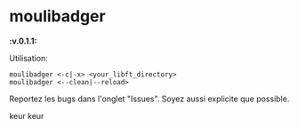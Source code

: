 moulibadger
===========
__:v.0.1.1:__

Utilisation:

	moulibadger <-c|-x> <your_libft_directory>
	moulibadger <--clean|--reload>

Reportez les bugs dans l'onglet "Issues".
Soyez aussi explicite que possible.

keur keur
